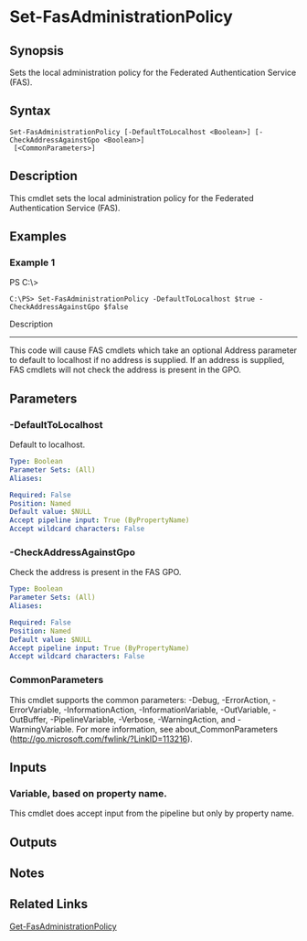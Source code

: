 # Set-FasAdministrationPolicy

## Synopsis
Sets the local administration policy for the Federated Authentication Service (FAS).

## Syntax

```
Set-FasAdministrationPolicy [-DefaultToLocalhost <Boolean>] [-CheckAddressAgainstGpo <Boolean>]
 [<CommonParameters>]
```

## Description
This cmdlet sets the local administration policy for the Federated Authentication Service (FAS).

## Examples

### Example 1
PS C:\\\>

```
C:\PS> Set-FasAdministrationPolicy -DefaultToLocalhost $true -CheckAddressAgainstGpo $false
```

Description

-----------

This code will cause FAS cmdlets which take an optional Address parameter to default to localhost if no address is supplied.
If an address is supplied, FAS cmdlets will not check the address is present in the GPO.

## Parameters

### -DefaultToLocalhost
Default to localhost.

```yaml
Type: Boolean
Parameter Sets: (All)
Aliases:

Required: False
Position: Named
Default value: $NULL
Accept pipeline input: True (ByPropertyName)
Accept wildcard characters: False
```

### -CheckAddressAgainstGpo
Check the address is present in the FAS GPO.

```yaml
Type: Boolean
Parameter Sets: (All)
Aliases:

Required: False
Position: Named
Default value: $NULL
Accept pipeline input: True (ByPropertyName)
Accept wildcard characters: False
```

### CommonParameters
This cmdlet supports the common parameters: -Debug, -ErrorAction, -ErrorVariable, -InformationAction, -InformationVariable, -OutVariable, -OutBuffer, -PipelineVariable, -Verbose, -WarningAction, and -WarningVariable.
For more information, see about_CommonParameters (http://go.microsoft.com/fwlink/?LinkID=113216).

## Inputs

### Variable, based on property name.
This cmdlet does accept input from the pipeline but only by property name.

## Outputs

## Notes

## Related Links

[Get-FasAdministrationPolicy]()


